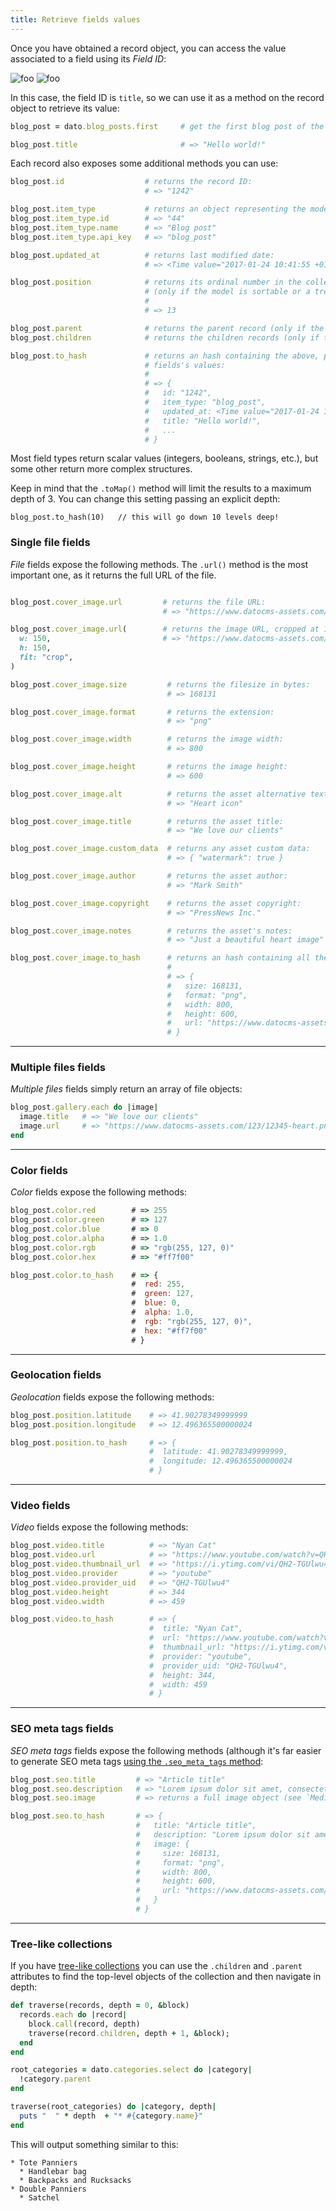 ```yaml
---
title: Retrieve fields values
---
```


Once you have obtained a record object, you can access the value associated to a field using its *Field ID*:

![foo](../../images/edit-field-dialog.png)
![foo](../../images/edit-field-button.png)

In this case, the field ID is `title`, so we can use it as a method on the record object to retrieve its value:

```ruby
blog_post = dato.blog_posts.first     # get the first blog post of the collection

blog_post.title                       # => "Hello world!"
```

Each record also exposes some additional methods you can use:

```ruby
blog_post.id                  # returns the record ID:
                              # => "1242"

blog_post.item_type           # returns an object representing the model:
blog_post.item_type.id        # => "44"
blog_post.item_type.name      # => "Blog post"
blog_post.item_type.api_key   # => "blog_post"

blog_post.updated_at          # returns last modified date:
                              # => <Time value="2017-01-24 10:41:55 +0100">

blog_post.position            # returns its ordinal number in the collection
                              # (only if the model is sortable or a tree):
                              #
                              # => 13

blog_post.parent              # returns the parent record (only if the model is a tree)
blog_post.children            # returns the children records (only if the model is a tree)

blog_post.to_hash             # returns an hash containing the above, plus all the
                              # fields's values:
                              #
                              # => {
                              #   id: "1242",
                              #   item_type: "blog_post",
                              #   updated_at: <Time value="2017-01-24 10:41:55 +0100">,
                              #   title: "Hello world!",
                              #   ...
                              # }
```

Most field types return scalar values (integers, booleans, strings, etc.), but some other return more complex structures.

Keep in mind that the `.toMap()` method will limit the results to a maximum depth of 3. You can change this setting passing an explicit depth:

```
blog_post.to_hash(10)   // this will go down 10 levels deep!
```

### Single file fields

*File* fields expose the following methods. The `.url()` method is the most important one, as it returns the full URL of the file.

```ruby

blog_post.cover_image.url         # returns the file URL:
                                  # => "https://www.datocms-assets.com/123/12345-heart.png"

blog_post.cover_image.url(        # returns the image URL, cropped at 150x150px:
  w: 150,                         # => "https://www.datocms-assets.com/123/12345-heart.png?w=150&h=150&fit=crop"
  h: 150,
  fit: "crop",
)

blog_post.cover_image.size         # returns the filesize in bytes:
                                   # => 168131

blog_post.cover_image.format       # returns the extension:
                                   # => "png"

blog_post.cover_image.width        # returns the image width:
                                   # => 800

blog_post.cover_image.height       # returns the image height:
                                   # => 600

blog_post.cover_image.alt          # returns the asset alternative text:
                                   # => "Heart icon"

blog_post.cover_image.title        # returns the asset title:
                                   # => "We love our clients"

blog_post.cover_image.custom_data  # returns any asset custom data:
                                   # => { "watermark": true }

blog_post.cover_image.author       # returns the asset author:
                                   # => "Mark Smith"

blog_post.cover_image.copyright    # returns the asset copyright:
                                   # => "PressNews Inc."

blog_post.cover_image.notes        # returns the asset's notes:
                                   # => "Just a beautiful heart image"

blog_post.cover_image.to_hash      # returns an hash containing all the above:
                                   #
                                   # => {
                                   #   size: 168131,
                                   #   format: "png",
                                   #   width: 800,
                                   #   height: 600,
                                   #   url: "https://www.datocms-assets.com/123/12345-heart.png"
                                   # }
```

---

### Multiple files fields

*Multiple files* fields simply return an array of file objects:

```ruby
blog_post.gallery.each do |image|
  image.title   # => "We love our clients"
  image.url     # => "https://www.datocms-assets.com/123/12345-heart.png"
end
```

---

### Color fields

*Color* fields expose the following methods:

```javascript
blog_post.color.red        # => 255
blog_post.color.green      # => 127
blog_post.color.blue       # => 0
blog_post.color.alpha      # => 1.0
blog_post.color.rgb        # => "rgb(255, 127, 0)"
blog_post.color.hex        # => "#ff7f00"

blog_post.color.to_hash    # => {
                           #  red: 255,
                           #  green: 127,
                           #  blue: 0,
                           #  alpha: 1.0,
                           #  rgb: "rgb(255, 127, 0)",
                           #  hex: "#ff7f00"
                           # }
```

---

### Geolocation fields

*Geolocation* fields expose the following methods:

```ruby
blog_post.position.latitude    # => 41.90278349999999
blog_post.position.longitude   # => 12.496365500000024

blog_post.position.to_hash     # => {
                               #  latitude: 41.90278349999999,
                               #  longitude: 12.496365500000024
                               # }
```

---

### Video fields

*Video* fields expose the following methods:

```ruby
blog_post.video.title          # => "Nyan Cat"
blog_post.video.url            # => "https://www.youtube.com/watch?v=QH2-TGUlwu4&t=11s"
blog_post.video.thumbnail_url  # => "https://i.ytimg.com/vi/QH2-TGUlwu4/hqdefault.jpg"
blog_post.video.provider       # => "youtube"
blog_post.video.provider_uid   # => "QH2-TGUlwu4"
blog_post.video.height         # => 344
blog_post.video.width          # => 459

blog_post.video.to_hash        # => {
                               #  title: "Nyan Cat",
                               #  url: "https://www.youtube.com/watch?v=QH2-TGUlwu4&t=11s",
                               #  thumbnail_url: "https://i.ytimg.com/vi/QH2-TGUlwu4/hqdefault.jpg",
                               #  provider: "youtube",
                               #  provider_uid: "QH2-TGUlwu4",
                               #  height: 344,
                               #  width: 459
                               # }
```

---

### SEO meta tags fields

*SEO meta tags* fields expose the following methods (although it's far easier to generate SEO meta tags [using the `.seo_meta_tags` method](/docs/jekyll/seo):

```ruby
blog_post.seo.title         # => "Article title"
blog_post.seo.description   # => "Lorem ipsum dolor sit amet, consectetur..."
blog_post.seo.image         # => returns a full image object (see `Media fields` chapter)

blog_post.seo.to_hash       # => {
                            #   title: "Article title",
                            #   description: "Lorem ipsum dolor sit amet, consectetur...",
                            #   image: {
                            #     size: 168131,
                            #     format: "png",
                            #     width: 800,
                            #     height: 600,
                            #     url: "https://www.datocms-assets.com/123/12345-heart.png"
                            #   }
                            # }
```

---

### Tree-like collections

If you have [tree-like collections](/docs/content-modelling/trees) you can use
the `.children` and `.parent` attributes to find the top-level objects of the
collection and then navigate in depth:

```ruby
def traverse(records, depth = 0, &block)
  records.each do |record|
    block.call(record, depth)
    traverse(record.children, depth + 1, &block);
  end
end

root_categories = dato.categories.select do |category|
  !category.parent
end

traverse(root_categories) do |category, depth|
  puts "  " * depth  + "* #{category.name}"
end
```

This will output something similar to this:

```
* Tote Panniers
  * Handlebar bag
  * Backpacks and Rucksacks
* Double Panniers
  * Satchel
```
